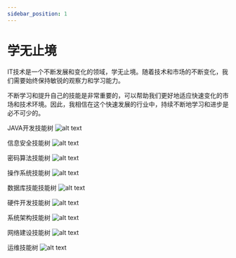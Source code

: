 ```yaml
---
sidebar_position: 1
---
```


# 学无止境

IT技术是一个不断发展和变化的领域，学无止境。随着技术和市场的不断变化，我们需要始终保持敏锐的观察力和学习能力。

不断学习和提升自己的技能是非常重要的，可以帮助我们更好地适应快速变化的市场和技术环境。因此，我相信在这个快速发展的行业中，持续不断地学习和进步是必不可少的。

JAVA开发技能树
![alt text](images/JAVA开发技能树V1.0.png)

信息安全技能树
![alt text](images/信息安全技能树V1.0.png)

密码算法技能树
![alt text](images/密码算法技能树V1.0.png)

操作系统技能树
![alt text](images/操作系统技能树V1.0.png)

数据库技能技能树
![alt text](images/数据库技能技能树V1.0.png)

硬件开发技能树
![alt text](images/硬件开发技能树V1.0.png)

系统架构技能树
![alt text](images/系统架构技能树V1.0.png)

网络建设技能树
![alt text](images/网络建设技能树V1.0.png)

运维技能树
![alt text](images/运维技能树V1.0.png)